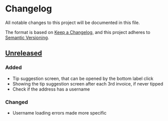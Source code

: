 # Changelog

All notable changes to this project will be documented in this file.

The format is based on [Keep a Changelog](https://keepachangelog.com/en/1.0.0/),
and this project adheres to [Semantic Versioning](https://semver.org/spec/v2.0.0.html).

## [Unreleased]

### Added
- Tip suggestion screen, that can be opened by the bottom label click
- Showing the tip suggestion screen after each 3rd invoice, if never tipped
- Check if the address has a username

### Changed
- Username loading errors made more specific

[Unreleased]: https://github.com/Radiokot/ln-addr-to-invoice/compare/1.0.0(1)...HEAD
